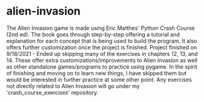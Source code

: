 # alien-invasion
The Alien Invasion game is made using Eric Matthes' Python Crash Course (2nd ed).
The book goes through step-by-step offering a tutorial and explanation for each concept
that is being used to build the program. It also offers further customization once
the project is finished.
Project finished on 9/18/2021 - Ended up skipping many of the exercises in chapters 
12, 13, and 14. These offer extra customizations/improvements to Alien Invasion as well
as other standalone games/programs to practice using pygame. 
In the spirit of finishing and moving on to learn new things, I have skipped them
but would be interested in further practice at some other point. Any exercises
not directly related to Alien Invasion will go under my 'crash_course_exercises'
repository.
